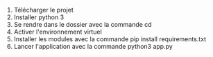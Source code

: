 1. Télécharger le projet
2. Installer python 3
3. Se rendre dans le dossier avec la commande cd
4. Activer l'environnement virtuel
5. Installer les modules avec la commande pip install requirements.txt
6. Lancer l'application avec la commande python3 app.py